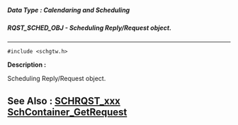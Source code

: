 ##### Data Type : Calendaring and Scheduling
##### RQST_SCHED_OBJ - Scheduling Reply/Request object.
---
```
#include <schgtw.h>
```
**Description :**

Scheduling Reply/Request object.

**See Also :**
[SCHRQST_xxx](/domino-c-api-docs/reference/Symb/SCHRQST_xxx)
[SchContainer_GetRequest](/domino-c-api-docs/reference/Func/SchContainer_GetRequest)
---
